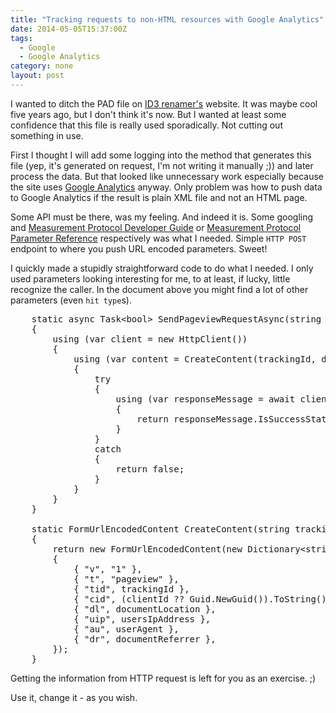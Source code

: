 ```yaml
---
title: "Tracking requests to non-HTML resources with Google Analytics"
date: 2014-05-05T15:37:00Z
tags:
  - Google
  - Google Analytics
category: none
layout: post
---
```

I wanted to ditch the PAD file on [ID3 renamer's][1] website. It was maybe cool five years ago, but I don't think it's now. But I wanted at least some confidence that this file is really used sporadically. Not cutting out something in use. 

<!-- excerpt -->

First I thought I will add some logging into the method that generates this file (yep, it's generated on request, I'm not writing it manually ;)) and later process the data. But that looked like unnecessary work especially because the site uses [Google Analytics][2] anyway. Only problem was how to push data to Google Analytics if the result is plain XML file and not an HTML page. 

Some API must be there, was my feeling. And indeed it is. Some googling and [Measurement Protocol Developer Guide][4] or [Measurement Protocol Parameter Reference][3] respectively was what I needed. Simple `HTTP POST` endpoint to where you push URL encoded parameters. Sweet!

I quickly made a stupidly straightforward code to do what I needed. I only used parameters looking interesting for me, to at least, if lucky, little recognize the caller. In the document above you might find a lot of other parameters (even `hit type`s).

<pre class="brush:csharp">
	static async Task&lt;bool&gt; SendPageviewRequestAsync(string trackingId, string documentLocation, string usersIpAddress, string userAgent, string documentReferrer, Guid? clientId = null)
	{
		using (var client = new HttpClient())
		{
			using (var content = CreateContent(trackingId, documentLocation, usersIpAddress, userAgent, documentReferrer, clientId))
			{
				try
				{
					using (var responseMessage = await client.PostAsync("http://www.google-analytics.com/collect", content).ConfigureAwait(false))
					{
						return responseMessage.IsSuccessStatusCode;
					}
				}
				catch
				{
					return false;
				}
			}
		}
	}

	static FormUrlEncodedContent CreateContent(string trackingId, string documentLocation, string usersIpAddress, string userAgent, string documentReferrer, Guid? clientId = null)
	{
		return new FormUrlEncodedContent(new Dictionary&lt;string, string&gt;() 
		{ 
			{ "v", "1" },
			{ "t", "pageview" },
			{ "tid", trackingId },
			{ "cid", (clientId ?? Guid.NewGuid()).ToString() },
			{ "dl", documentLocation },
			{ "uip", usersIpAddress },
			{ "au", userAgent },
			{ "dr", documentReferrer },
		});
	}
</pre>

Getting the information from HTTP request is left for you as an exercise. ;) 

Use it, change it - as you wish. 

[1]: http://www.id3renamer.com
[2]: http://www.google.com/analytics/
[3]: https://developers.google.com/analytics/devguides/collection/protocol/v1/parameters
[4]: https://developers.google.com/analytics/devguides/collection/protocol/v1/devguide
